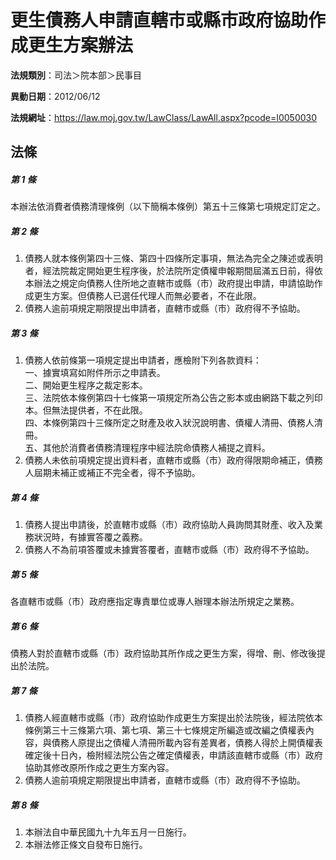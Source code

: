 # 更生債務人申請直轄市或縣市政府協助作成更生方案辦法

**法規類別**：司法＞院本部＞民事目

**異動日期**：2012/06/12  

**法規網址**：https://law.moj.gov.tw/LawClass/LawAll.aspx?pcode=I0050030





## 法條
##### 第 1 條
本辦法依消費者債務清理條例（以下簡稱本條例）第五十三條第七項規定訂定之。

##### 第 2 條
1. 債務人就本條例第四十三條、第四十四條所定事項，無法為完全之陳述或表明者，經法院裁定開始更生程序後，於法院所定債權申報期間屆滿五日前，得依本辦法之規定向債務人住所地之直轄市或縣（市）政府提出申請，申請協助作成更生方案。但債務人已選任代理人而無必要者，不在此限。
1. 債務人逾前項規定期限提出申請者，直轄市或縣（市）政府得不予協助。

##### 第 3 條
1. 債務人依前條第一項規定提出申請者，應檢附下列各款資料：  
一、據實填寫如附件所示之申請表。  
二、開始更生程序之裁定影本。  
三、法院依本條例第四十七條第一項規定所為公告之影本或由網路下載之列印本。但無法提供者，不在此限。  
四、本條例第四十三條所定之財產及收入狀況說明書、債權人清冊、債務人清冊。  
五、其他於消費者債務清理程序中經法院命債務人補提之資料。
1. 債務人未依前項規定提出資料者，直轄市或縣（市）政府得限期命補正，債務人屆期未補正或補正不完全者，得不予協助。

##### 第 4 條
1. 債務人提出申請後，於直轄市或縣（市）政府協助人員詢問其財產、收入及業務狀況時，有據實答覆之義務。
1. 債務人不為前項答覆或未據實答覆者，直轄市或縣（市）政府得不予協助。

##### 第 5 條
各直轄市或縣（市）政府應指定專責單位或專人辦理本辦法所規定之業務。

##### 第 6 條
債務人對於直轄市或縣（市）政府協助其所作成之更生方案，得增、刪、修改後提出於法院。

##### 第 7 條
1. 債務人經直轄市或縣（市）政府協助作成更生方案提出於法院後，經法院依本條例第三十三條第六項、第七項、第三十七條規定所編造或改編之債權表內容，與債務人原提出之債權人清冊所載內容有差異者，債務人得於上開債權表確定後十日內，檢附經法院公告之確定債權表，申請該直轄市或縣（市）政府協助其修改原所作成之更生方案內容。
1. 債務人逾前項規定期限提出申請者，直轄市或縣（市）政府得不予協助。

##### 第 8 條
1. 本辦法自中華民國九十九年五月一日施行。
1. 本辦法修正條文自發布日施行。


